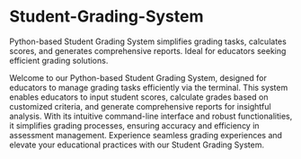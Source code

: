 # Student-Grading-System
Python-based Student Grading System simplifies grading tasks, calculates scores, and generates comprehensive reports. Ideal for educators seeking efficient grading solutions.

Welcome to our Python-based Student Grading System, designed for educators to manage grading tasks efficiently via the terminal. This system enables educators to input student scores, calculate grades based on customized criteria, and generate comprehensive reports for insightful analysis. With its intuitive command-line interface and robust functionalities, it simplifies grading processes, ensuring accuracy and efficiency in assessment management. Experience seamless grading experiences and elevate your educational practices with our Student Grading System.

